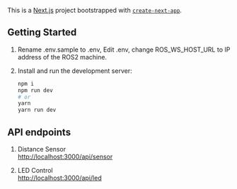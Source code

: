 This is a [Next.js](https://nextjs.org/) project bootstrapped with [`create-next-app`](https://github.com/vercel/next.js/tree/canary/packages/create-next-app).

## Getting Started

1. Rename .env.sample to .env, Edit .env, change ROS_WS_HOST_URL to IP address of the ROS2 machine.
2. Install and run the development server:

   ```bash
   npm i
   npm run dev
   # or
   yarn
   yarn run dev
   ```

## API endpoints

1. Distance Sensor <br>
   [http://localhost:3000/api/sensor](http://localhost:3000/api/sensor)

2. LED Control <br>
   [http://localhost:3000/api/led](http://localhost:3000/api/led)
